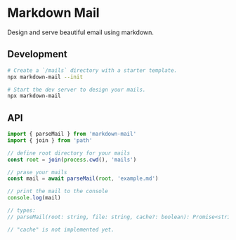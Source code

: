 # Markdown Mail

Design and serve beautiful email using markdown.

## Development

```bash
# Create a `/mails` directory with a starter template.
npx markdown-mail --init

# Start the dev server to design your mails.
npx markdown-mail
```

## API

```ts
import { parseMail } from 'markdown-mail'
import { join } from 'path'

// define root directory for your mails
const root = join(process.cwd(), 'mails')

// prase your mails
const mail = await parseMail(root, 'example.md')

// print the mail to the console
console.log(mail)

// types:
// parseMail(root: string, file: string, cache?: boolean): Promise<string>

// "cache" is not implemented yet.
```
